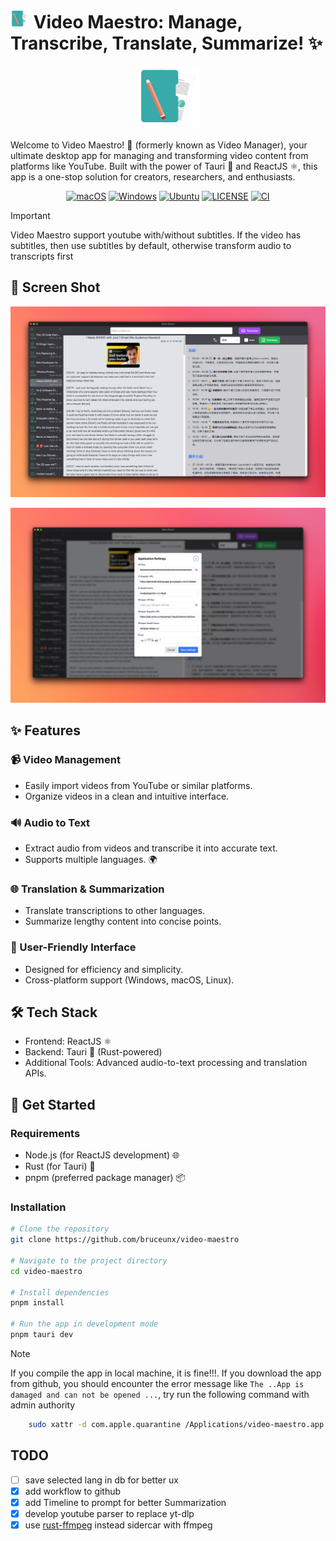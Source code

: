 # <img src="docs/icon.png" alt="Video Maestro Screenshot" width="30"> Video Maestro: Manage, Transcribe, Translate, Summarize! ✨

<p align="center">
  <img src="docs/icon.png" alt="Video Maestro Screenshot" width="100">
</p>

Welcome to Video Maestro! 🚀 (formerly known as Video Manager), your ultimate desktop app for managing and transforming video content from platforms like YouTube. Built with the power of Tauri 🦀 and ReactJS ⚛️, this app is a one-stop solution for creators, researchers, and enthusiasts.

<div align="center">
<p>

[![macOS](https://img.shields.io/badge/-macOS-black?style=flat-square&logo=apple&logoColor=white)](https://github.com/bruceunx/video-maestro/tags)
[![Windows](https://img.shields.io/badge/-Windows-blue?style=flat-square&logo=windows&logoColor=white)](https://github.com/bruceunx/video-maestro/tags)
[![Ubuntu](https://img.shields.io/badge/-Linux-yellow?style=flat-square&logo=linux&logoColor=whit)](https://github.com/bruceunx/video-maestro/tags)
[![LICENSE](https://img.shields.io/github/license/bruceunx/video-maestro.svg?style=flat-square)](LICENSE)
[![CI](https://github.com/bruceunx/video-maestro/actions/workflows/release.yml/badge.svg)](https://github.com/bruceunx/video-maestro/actions/workflows/release.yml)

</p>
</div>

> [!IMPORTANT]
> Video Maestro support youtube with/without subtitles. If the video has subtitles, then use subtitles by default, otherwise transform audio to transcripts first

## 📸 Screen Shot

<p align="center">
  <img src="docs/shot2.png" alt="Video Maestro Screenshot" width="600">
</p>

<p align="center">
  <img src="docs/shot1.png" alt="Video Maestro Screenshot" width="600">
</p>

## ✨ Features

### 📹 Video Management

- Easily import videos from YouTube or similar platforms.
- Organize videos in a clean and intuitive interface.

### 🔊 Audio to Text

- Extract audio from videos and transcribe it into accurate text.
- Supports multiple languages. 🌍

### 🌐 Translation & Summarization

- Translate transcriptions to other languages.
- Summarize lengthy content into concise points.

### 🎨 User-Friendly Interface

- Designed for efficiency and simplicity.
- Cross-platform support (Windows, macOS, Linux).

## 🛠️ Tech Stack

- Frontend: ReactJS ⚛️
- Backend: Tauri 🦀 (Rust-powered)
- Additional Tools: Advanced audio-to-text processing and translation APIs.

## 🚀 Get Started

### Requirements

- Node.js (for ReactJS development) 🌐
- Rust (for Tauri) 🦀
- pnpm (preferred package manager) 📦

### Installation

```bash
# Clone the repository
git clone https://github.com/bruceunx/video-maestro

# Navigate to the project directory
cd video-maestro

# Install dependencies
pnpm install

# Run the app in development mode
pnpm tauri dev
```

> [!NOTE]
> If you compile the app in local machine, it is fine!!!.
> If you download the app from github, you should encounter the error message like `The ..App is damaged and can not be opened ...`, try run the following command with admin authority

```bash
    sudo xattr -d com.apple.quarantine /Applications/video-maestro.app
```

## TODO

- [ ] save selected lang in db for better ux
- [x] add workflow to github
- [x] add Timeline to prompt for better Summarization
- [x] develop youtube parser to replace yt-dlp
- [x] use [rust-ffmpeg](https://github.com/CapSoftware/rust-ffmpeg) instead sidercar with ffmpeg
